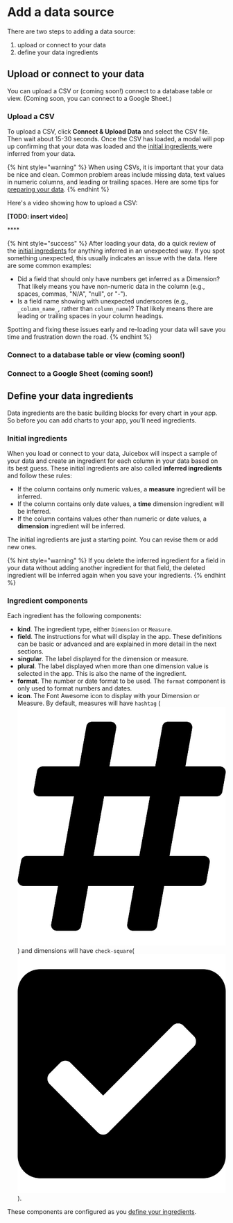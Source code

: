 # Add a data source

There are two steps to adding a data source: 

1. upload or connect to your data
2. define your data ingredients

## Upload or connect to your data

You can upload a CSV or \(coming soon!\) connect to a database table or view. \(Coming soon, you can connect to a Google Sheet.\)

### Upload a CSV

To upload a CSV, click **Connect & Upload Data** and select the CSV file. Then wait about 15-30 seconds. Once the CSV has loaded, a modal will pop up confirming that your data was loaded and the [initial ingredients ](./#initial-ingredients)were inferred from your data. 

{% hint style="warning" %}
When using CSVs, it is important that your data be nice and clean. Common problem areas include missing data, text values in numeric columns, and leading or trailing spaces. Here are some tips for [preparing your data](../../design-tips/preparing-your-data.md). 
{% endhint %}

Here's a video showing how to upload a CSV:

**\[TODO: insert video\]**

\*\*\*\*

{% hint style="success" %}
After loading your data, do a quick review of the [initial ingredients](./#initial-ingredients) for anything inferred in an unexpected way. If you spot something unexpected, this usually indicates an issue with the data. Here are some common examples:

* Did a field that should only have numbers get inferred as a Dimension? That likely means you have non-numeric data in the column \(e.g., spaces, commas, "N/A", "null", or "-"\).
* Is a field name showing with unexpected underscores \(e.g., `_column_name_`, rather than `column_name`\)? That likely means there are leading or trailing spaces in your column headings.

Spotting and fixing these issues early and re-loading your data will save you time and frustration down the road.
{% endhint %}

### Connect to a database table or view \(coming soon!\)

### Connect to a Google Sheet \(coming soon!\)

## Define your data ingredients

Data ingredients are the basic building blocks for every chart in your app. So before you can add charts to your app, you'll need ingredients.

### Initial ingredients

When you load or connect to your data, Juicebox will inspect a sample of your data and create an ingredient for each column in your data based on its best guess. These initial ingredients are also called **inferred ingredients** and follow these rules:

* If the column contains only numeric values, a **measure** ingredient will be inferred.
* If the column contains only date values, a **time** dimension ingredient will be inferred.
* If the column contains values other than numeric or date values, a **dimension** ingredient will be inferred. 

The initial ingredients are just a starting point. You can revise them or add new ones. 

{% hint style="warning" %}
If you delete the inferred ingredient for a field in your data without adding another ingredient for that field, the deleted ingredient will be inferred again when you save your ingredients. 
{% endhint %}

### Ingredient components

Each ingredient has the following components:

* **kind**. The ingredient type, either `Dimension` or `Measure`. 
* **field**. The instructions for what will display in the app. These definitions can be basic or advanced and are explained in more detail in the next sections. 
* **singular**. The label displayed for the dimension or measure. 
* **plural**. The label displayed when more than one dimension value is selected in the app. This is also the name of the ingredient.
* **format**. The number or date format to be used. The `format` component is only used to format numbers and dates. 
* **icon**. The Font Awesome icon to display with your Dimension or Measure. By default, measures will have `hashtag` \(![](../../../.gitbook/assets/hashtag-solid.svg)\) and dimensions will have `check-square`\( ![](../../../.gitbook/assets/check-square-solid.svg) \). 

These components are configured as you [define your ingredients](defining-ingredients.md). 




